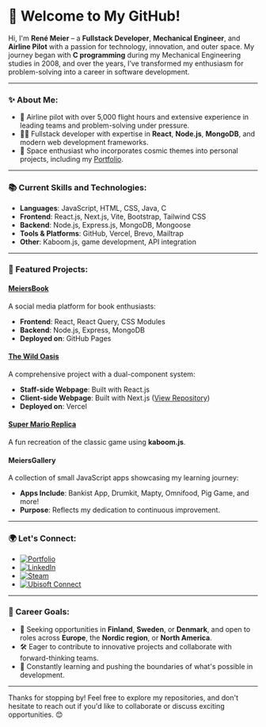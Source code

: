 # 🌌 Welcome to My GitHub!

Hi, I'm **René Meier** – a **Fullstack Developer**, **Mechanical Engineer**, and **Airline Pilot** with a passion for technology, innovation, and outer space. My journey began with **C programming** during my Mechanical Engineering studies in 2008, and over the years, I’ve transformed my enthusiasm for problem-solving into a career in software development.

---

### ✨ About Me:
- 🚀 Airline pilot with over 5,000 flight hours and extensive experience in leading teams and problem-solving under pressure.
- 👨‍💻 Fullstack developer with expertise in **React**, **Node.js**, **MongoDB**, and modern web development frameworks.
- 🌌 Space enthusiast who incorporates cosmic themes into personal projects, including my [Portfolio](https://portfolio.renemeier.info).

---

### 📚 Current Skills and Technologies:
- **Languages**: JavaScript, HTML, CSS, Java, C
- **Frontend**: React.js, Next.js, Vite, Bootstrap, Tailwind CSS
- **Backend**: Node.js, Express.js, MongoDB, Mongoose
- **Tools & Platforms**: GitHub, Vercel, Brevo, Mailtrap
- **Other**: Kaboom.js, game development, API integration

---

### 🌟 Featured Projects:
#### [MeiersBook](https://meiersbook.renemeier.info)  
A social media platform for book enthusiasts:
- **Frontend**: React, React Query, CSS Modules
- **Backend**: Node.js, Express, MongoDB
- **Deployed on**: GitHub Pages

#### [The Wild Oasis](https://the-wild-oasis-rm.vercel.app)  
A comprehensive project with a dual-component system:
- **Staff-side Webpage**: Built with React.js
- **Client-side Webpage**: Built with Next.js ([View Repository](https://github.com/meierrene/the-wild-oasis-website))
- **Deployed on**: Vercel

#### [Super Mario Replica](https://portfolio.renemeier.info)  
A fun recreation of the classic game using **kaboom.js**.

#### **MeiersGallery**  
A collection of small JavaScript apps showcasing my learning journey:
- **Apps Include**: Bankist App, Drumkit, Mapty, Omnifood, Pig Game, and more!
- **Purpose**: Reflects my dedication to continuous improvement.

---

### 🌍 Let's Connect:
- [![Portfolio](https://img.shields.io/badge/Portfolio-Visit-1E90FF?style=for-the-badge)](https://portfolio.renemeier.info)
- [![LinkedIn](https://img.shields.io/badge/LinkedIn-Connect-blue?logo=linkedin&style=for-the-badge)](https://www.linkedin.com/in/ren%C3%A9-meier-1627b9166/)
- [![Steam](https://img.shields.io/badge/Steam-Profile-000?logo=steam&style=for-the-badge)](https://steamcommunity.com/profiles/76561198223067764/)
- [![Ubisoft Connect](https://img.shields.io/badge/Ubisoft-Profile-white?logo=ubisoft&style=for-the-badge)](https://ubisoftconnect.com/en-US/profile/renemeier.de)

---

### 🎯 Career Goals:
- 🌟 Seeking opportunities in **Finland**, **Sweden**, or **Denmark**, and open to roles across **Europe**, the **Nordic region**, or **North America**.
- 🛠️ Eager to contribute to innovative projects and collaborate with forward-thinking teams.
- 🚀 Constantly learning and pushing the boundaries of what's possible in development.

---

Thanks for stopping by! Feel free to explore my repositories, and don't hesitate to reach out if you'd like to collaborate or discuss exciting opportunities. 😊
